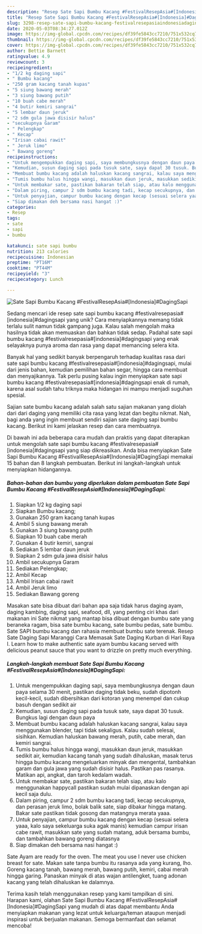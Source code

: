 ```yaml
---
description: "Resep Sate Sapi Bumbu Kacang #FestivalResepAsia#[Indonesia]#DagingSapi yang Lezat Sekali"
title: "Resep Sate Sapi Bumbu Kacang #FestivalResepAsia#[Indonesia]#DagingSapi yang Lezat Sekali"
slug: 3298-resep-sate-sapi-bumbu-kacang-festivalresepasiaindonesiadagingsapi-yang-lezat-sekali
date: 2020-05-03T08:34:27.012Z
image: https://img-global.cpcdn.com/recipes/df39fe5843cc7210/751x532cq70/sate-sapi-bumbu-kacang-festivalresepasiaindonesiadagingsapi-foto-resep-utama.jpg
thumbnail: https://img-global.cpcdn.com/recipes/df39fe5843cc7210/751x532cq70/sate-sapi-bumbu-kacang-festivalresepasiaindonesiadagingsapi-foto-resep-utama.jpg
cover: https://img-global.cpcdn.com/recipes/df39fe5843cc7210/751x532cq70/sate-sapi-bumbu-kacang-festivalresepasiaindonesiadagingsapi-foto-resep-utama.jpg
author: Bettie Barnett
ratingvalue: 4.9
reviewcount: 3
recipeingredient:
- "1/2 kg daging sapi"
- " Bumbu kacang"
- "250 gram kacang tanah kupas"
- "5 siung bawang merah"
- "3 siung bawang putih"
- "10 buah cabe merah"
- "4 butir kemiri sangrai"
- "5 lembar daun jeruk"
- "2 sdm gula jawa disisir halus"
- "secukupnya Garam"
- " Pelengkap"
- " Kecap"
- "Irisan cabai rawit"
- " Jeruk limo"
- " Bawang goreng"
recipeinstructions:
- "Untuk mengempukkan daging sapi, saya membungkusnya dengan daun paya selama 30 menit, pastikan daging tidak beku, sudah dipotonh kecil-kecil, sudah dibersihkan dari kotoran yang menempel dan cukup basuh dengan sedikit air"
- "Kemudian, susun daging sapi pada tusuk sate, saya dapat 30 tusuk. Bungkus lagi dengan daun paya"
- "Membuat bumbu kacang adalah haluskan kacang sangrai, kalau saya menggunakan blender, tapi tidak sekaligus. Kalau sudah selesai, sisihkan. Kemudian haluskan bawang merah, putih, cabe merah, dan kemiri sangrai."
- "Tumis bumbu halus hingga wangi, masukkan daun jeruk, masukkan sedikit air, kemudian kacang tanah yang sudah dihaluskan, masak terus hingga bumbu kacang mengeluarkan minyak dan mengental, tambahkan garam dan gula jawa yang sudah disisir halus. Pastikan pas rasanya. Matikan api, angkat, dan taroh kedalam wadah."
- "Untuk membakar sate, pastikan bakaran telah siap, atau kalo menggunakan happycall pastikan sudah mulai dipanaskan dengan api kecil saja dulu."
- "Dalam piring, campur 2 sdm bumbu kacang tadi, kecap secukupnya, dan perasan jeruk limo, bolak balik sate, siap dibakar hingga matang. Bakar sate pastikan tidak gosong dan matangnya merata yaaa."
- "Untuk penyajian, campur bumbu kacang dengan kecap (sesuai selera yaaa, kalo saya sekeluarga suka agak manis) kemudian campur irisan cabe rawit, masukkan sate yang sudah matang, aduk bersama bumbu, dan tambahkan bawang goreng diatasnya"
- "Siap dimakan deh bersama nasi hangat :)"
categories:
- Resep
tags:
- sate
- sapi
- bumbu

katakunci: sate sapi bumbu 
nutrition: 213 calories
recipecuisine: Indonesian
preptime: "PT16M"
cooktime: "PT44M"
recipeyield: "3"
recipecategory: Lunch

---
```



![Sate Sapi Bumbu Kacang #FestivalResepAsia#[Indonesia]#DagingSapi](https://img-global.cpcdn.com/recipes/df39fe5843cc7210/751x532cq70/sate-sapi-bumbu-kacang-festivalresepasiaindonesiadagingsapi-foto-resep-utama.jpg)

Sedang mencari ide resep sate sapi bumbu kacang #festivalresepasia#[indonesia]#dagingsapi yang unik? Cara menyiapkannya memang tidak terlalu sulit namun tidak gampang juga. Kalau salah mengolah maka hasilnya tidak akan memuaskan dan bahkan tidak sedap. Padahal sate sapi bumbu kacang #festivalresepasia#[indonesia]#dagingsapi yang enak selayaknya punya aroma dan rasa yang dapat memancing selera kita.

Banyak hal yang sedikit banyak berpengaruh terhadap kualitas rasa dari sate sapi bumbu kacang #festivalresepasia#[indonesia]#dagingsapi, mulai dari jenis bahan, kemudian pemilihan bahan segar, hingga cara membuat dan menyajikannya. Tak perlu pusing kalau ingin menyiapkan sate sapi bumbu kacang #festivalresepasia#[indonesia]#dagingsapi enak di rumah, karena asal sudah tahu triknya maka hidangan ini mampu menjadi suguhan spesial.

Sajian sate bumbu kacang adalah salah satu sajian makanan yang diolah dari dari daging yang memiliki cita rasa yang lezat dan begitu nikmat. Nah, bagi anda yang ingin membuat sendiri sajian sate daging sapi bumbu kacang. Berikut ini kami jelaskan resep dan cara membuatnya.


Di bawah ini ada beberapa cara mudah dan praktis yang dapat diterapkan untuk mengolah sate sapi bumbu kacang #festivalresepasia#[indonesia]#dagingsapi yang siap dikreasikan. Anda bisa menyiapkan Sate Sapi Bumbu Kacang #FestivalResepAsia#[Indonesia]#DagingSapi memakai 15 bahan dan 8 langkah pembuatan. Berikut ini langkah-langkah untuk menyiapkan hidangannya.

<!--inarticleads1-->

##### Bahan-bahan dan bumbu yang diperlukan dalam pembuatan Sate Sapi Bumbu Kacang #FestivalResepAsia#[Indonesia]#DagingSapi:

1. Siapkan 1/2 kg daging sapi
1. Siapkan  Bumbu kacang;
1. Gunakan 250 gram kacang tanah kupas
1. Ambil 5 siung bawang merah
1. Gunakan 3 siung bawang putih
1. Siapkan 10 buah cabe merah
1. Gunakan 4 butir kemiri, sangrai
1. Sediakan 5 lembar daun jeruk
1. Siapkan 2 sdm gula jawa disisir halus
1. Ambil secukupnya Garam
1. Sediakan  Pelengkap;
1. Ambil  Kecap
1. Ambil Irisan cabai rawit
1. Ambil  Jeruk limo
1. Sediakan  Bawang goreng


Masakan sate bisa dibuat dari bahan apa saja tidak harus daging ayam, daging kambing, daging sapi, seafood, dll, yang penting ciri khas dari makanan ini Sate nikmat yang mantap bisa dibuat dengan bumbu sate yang beraneka ragam, bisa sate bumbu kacang, sate bumbu pedas, sate bumbu. Sate SAPI bumbu kacang dan rahasia membuat bumbu sate terenak. Resep Sate Daging Sapi Maranggi Cara Memasak Sate Daging Kurban di Hari Raya I. Learn how to make authentic sate ayam bumbu kacang served with delicious peanut sauce that you want to drizzle on pretty much everything. 

<!--inarticleads2-->

##### Langkah-langkah membuat Sate Sapi Bumbu Kacang #FestivalResepAsia#[Indonesia]#DagingSapi:

1. Untuk mengempukkan daging sapi, saya membungkusnya dengan daun paya selama 30 menit, pastikan daging tidak beku, sudah dipotonh kecil-kecil, sudah dibersihkan dari kotoran yang menempel dan cukup basuh dengan sedikit air
1. Kemudian, susun daging sapi pada tusuk sate, saya dapat 30 tusuk. Bungkus lagi dengan daun paya
1. Membuat bumbu kacang adalah haluskan kacang sangrai, kalau saya menggunakan blender, tapi tidak sekaligus. Kalau sudah selesai, sisihkan. Kemudian haluskan bawang merah, putih, cabe merah, dan kemiri sangrai.
1. Tumis bumbu halus hingga wangi, masukkan daun jeruk, masukkan sedikit air, kemudian kacang tanah yang sudah dihaluskan, masak terus hingga bumbu kacang mengeluarkan minyak dan mengental, tambahkan garam dan gula jawa yang sudah disisir halus. Pastikan pas rasanya. Matikan api, angkat, dan taroh kedalam wadah.
1. Untuk membakar sate, pastikan bakaran telah siap, atau kalo menggunakan happycall pastikan sudah mulai dipanaskan dengan api kecil saja dulu.
1. Dalam piring, campur 2 sdm bumbu kacang tadi, kecap secukupnya, dan perasan jeruk limo, bolak balik sate, siap dibakar hingga matang. Bakar sate pastikan tidak gosong dan matangnya merata yaaa.
1. Untuk penyajian, campur bumbu kacang dengan kecap (sesuai selera yaaa, kalo saya sekeluarga suka agak manis) kemudian campur irisan cabe rawit, masukkan sate yang sudah matang, aduk bersama bumbu, dan tambahkan bawang goreng diatasnya
1. Siap dimakan deh bersama nasi hangat :)


Sate Ayam are ready for the oven. The meat you use I never use chicken breast for sate. Makan sate tanpa bumbu itu rasanya ada yang kurang, lho. Goreng kacang tanah, bawang merah, bawang putih, kemiri, cabai merah hingga garing. Panaskan minyak di atas wajan antilengket, tuang adonan kacang yang telah dihaluskan ke dalamnya. 

Terima kasih telah menggunakan resep yang kami tampilkan di sini. Harapan kami, olahan Sate Sapi Bumbu Kacang #FestivalResepAsia#[Indonesia]#DagingSapi yang mudah di atas dapat membantu Anda menyiapkan makanan yang lezat untuk keluarga/teman ataupun menjadi inspirasi untuk berjualan makanan. Semoga bermanfaat dan selamat mencoba!
